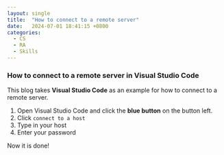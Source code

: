 ```yaml
---
layout: single
title:  "How to connect to a remote server"
date:   2024-07-01 18:41:15 +0800
categories:
  - CS
  - RA
  - Skills
---
```

### How to connect to a remote server in Visual Studio Code
This blog takes **Visual Studio Code** as an example for how to connect to a remote server.

1. Open Visual Studio Code and click the **blue button** on the button left.
2. Click `connect to a host`
3. Type in your host
4. Enter your password

Now it is done!
